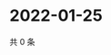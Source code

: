 # 2022-01-25

共 0 条

<!-- BEGIN WEIBO -->
<!-- 最后更新时间 Tue Jan 25 2022 17:11:32 GMT+0800 (China Standard Time) -->

<!-- END WEIBO -->
